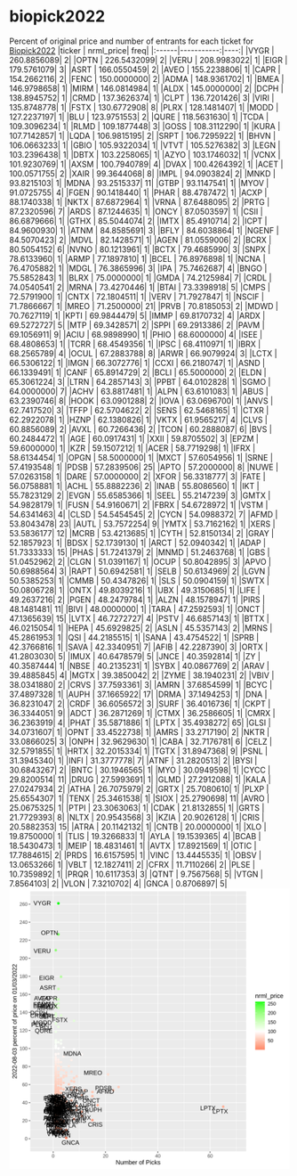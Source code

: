 # biopick2022
Percent of original price and number of entrants for each ticket for [Biopick2022](https://twitter.com/hashtag/Biopick2022)
|ticker |  nrml_price| freq|
|:------|-----------:|----:|
|VYGR   | 260.8856089|    2|
|OPTN   | 226.5432099|    2|
|VERU   | 208.9983022|    1|
|EIGR   | 179.5761079|    3|
|ASRT   | 166.0550459|    2|
|AVEO   | 155.2238806|    1|
|CAPR   | 154.2662116|    2|
|FENC   | 150.0000000|    2|
|ADMA   | 148.9361702|    1|
|BMEA   | 146.9798658|    1|
|MIRM   | 146.0814984|    1|
|ALDX   | 145.0000000|    2|
|DCPH   | 138.8945752|    1|
|CRMD   | 137.3626374|    1|
|CLPT   | 136.7201426|    3|
|VIRI   | 135.8748778|    1|
|FSTX   | 130.6772908|    8|
|PLRX   | 128.1481407|    1|
|MODD   | 127.2237197|    1|
|BLU    | 123.9751553|    2|
|QURE   | 118.5631630|    1|
|TCDA   | 109.3096234|    1|
|RLMD   | 109.1877448|    3|
|GOSS   | 108.3112290|    1|
|KURA   | 107.7142857|    1|
|LQDA   | 106.9815195|    2|
|SRPT   | 106.7295922|    1|
|BHVN   | 106.0663233|    1|
|GBIO   | 105.9322034|    1|
|VTVT   | 105.5276382|    3|
|LEGN   | 103.2396438|    1|
|DBTX   | 103.2258065|    1|
|AZYO   | 103.1746032|    1|
|VCNX   | 101.9230769|    1|
|AXSM   | 100.7940789|    4|
|DVAX   | 100.4264392|    1|
|ACET   | 100.0571755|    2|
|XAIR   |  99.3644068|    8|
|IMPL   |  94.0903824|    2|
|MNKD   |  93.8215103|    1|
|MDNA   |  93.2515337|   11|
|GTBP   |  93.1147541|    1|
|MYOV   |  91.0725755|    4|
|FGEN   |  90.1418440|    1|
|PHAR   |  88.4787472|    1|
|ACXP   |  88.1740338|    1|
|NKTX   |  87.6872964|    1|
|VRNA   |  87.6488095|    2|
|PRTG   |  87.2320596|    7|
|ARDS   |  87.1244635|    1|
|ONCY   |  87.0503597|    1|
|CSII   |  86.6879666|    1|
|GTHX   |  85.5044074|    2|
|IMTX   |  85.4910714|    2|
|ICPT   |  84.9600930|    1|
|ATNM   |  84.8585691|    3|
|BFLY   |  84.6038864|    1|
|NGENF  |  84.5070423|    2|
|MDVL   |  82.1428571|    1|
|AGEN   |  81.0559006|    2|
|BCRX   |  80.5054152|    6|
|NVNO   |  80.1213961|    1|
|BCTX   |  79.4685990|    3|
|SNPX   |  78.6133960|    1|
|ARMP   |  77.1897810|    1|
|BCEL   |  76.8976898|    1|
|NCNA   |  76.4705882|    1|
|MDGL   |  76.3865996|    3|
|IPA    |  75.7462687|    4|
|BNGO   |  75.5852843|    1|
|BLRX   |  75.0000000|    1|
|GMDA   |  74.2125984|    7|
|CRDL   |  74.0540541|    2|
|MRNA   |  73.4270446|    1|
|BTAI   |  73.3398918|    5|
|CMPS   |  72.5791900|    1|
|CNTX   |  72.1804511|    1|
|VERV   |  71.7927847|    1|
|NSCIF  |  71.7866667|    1|
|MREO   |  71.2500000|   21|
|PRVB   |  70.8185053|    2|
|MDWD   |  70.7627119|    1|
|KPTI   |  69.9844479|    5|
|IMMP   |  69.8170732|    4|
|ARDX   |  69.5272727|    5|
|MTP    |  69.3428571|    2|
|SPPI   |  69.2913386|    2|
|PAVM   |  69.1056911|    9|
|ACIU   |  68.9898990|    1|
|PHIO   |  68.6000000|    4|
|ISEE   |  68.4808653|    1|
|TCRR   |  68.4549356|    1|
|IPSC   |  68.4110971|    1|
|IBRX   |  68.2565789|    4|
|OCUL   |  67.2883788|    8|
|ARWR   |  66.9079924|    3|
|LCTX   |  66.5306122|    1|
|IMGN   |  66.3072776|    1|
|CCXI   |  66.2180747|    1|
|ASND   |  66.1339491|    1|
|CANF   |  65.8914729|    2|
|BCLI   |  65.5000000|    2|
|ELDN   |  65.3061224|    3|
|LTRN   |  64.2857143|    3|
|PPBT   |  64.0102828|    1|
|SGMO   |  64.0000000|    7|
|ACHV   |  63.8817481|    1|
|ALPN   |  63.6101083|    1|
|ABUS   |  63.2390746|    8|
|HOOK   |  63.0901288|    2|
|IOVA   |  63.0696700|    1|
|ANVS   |  62.7417520|    3|
|TFFP   |  62.5704622|    2|
|SENS   |  62.5468165|    1|
|CTXR   |  62.2922078|    1|
|HZNP   |  62.1380826|    1|
|VKTX   |  61.9565217|    4|
|CLVS   |  60.8856089|    2|
|AVXL   |  60.7266436|    2|
|TCON   |  60.2888087|    6|
|BVS    |  60.2484472|    1|
|AGE    |  60.0917431|    1|
|XXII   |  59.8705502|    3|
|EPZM   |  59.6000000|    1|
|KZR    |  59.1507212|    1|
|ACER   |  58.7719298|    1|
|IFRX   |  58.6134454|    1|
|OPGN   |  58.5000000|    1|
|MXCT   |  57.6054956|    1|
|SRNE   |  57.4193548|    1|
|PDSB   |  57.2839506|   25|
|APTO   |  57.2000000|    8|
|NUWE   |  57.0263158|    1|
|DARE   |  57.0000000|    2|
|XFOR   |  56.3318777|    3|
|FATE   |  56.0758881|    1|
|ACHL   |  55.8882236|    2|
|INAB   |  55.8086560|    1|
|IKT    |  55.7823129|    2|
|EVGN   |  55.6585366|    1|
|SEEL   |  55.2147239|    3|
|GMTX   |  54.9828179|    1|
|FUSN   |  54.9160671|    2|
|FBRX   |  54.6728972|    1|
|VSTM   |  54.6341463|    4|
|CLSD   |  54.5454545|    2|
|CYCN   |  54.0988372|    7|
|AFMD   |  53.8043478|   23|
|AUTL   |  53.7572254|    9|
|YMTX   |  53.7162162|    1|
|XERS   |  53.5836177|   12|
|MCRB   |  53.4213685|    1|
|CYTH   |  52.8150134|    2|
|GRAY   |  52.1857923|    1|
|BDSX   |  52.1739130|    1|
|ARCT   |  52.0940342|    1|
|ADAP   |  51.7333333|   15|
|PHAS   |  51.7241379|    2|
|MNMD   |  51.2463768|    1|
|GBS    |  51.0452962|    2|
|CLGN   |  51.0391167|    1|
|OCUP   |  50.8042895|    3|
|APVO   |  50.6988564|    3|
|RAPT   |  50.6942581|    1|
|SELB   |  50.6134969|    2|
|LGVN   |  50.5385253|    1|
|CMMB   |  50.4347826|    1|
|SLS    |  50.0904159|    1|
|SWTX   |  50.0806728|    1|
|ONTX   |  49.8039216|    1|
|UBX    |  49.3150685|    1|
|LIFE   |  49.2637216|    2|
|PGEN   |  48.2479784|    1|
|ALZN   |  48.1578947|    1|
|PIRS   |  48.1481481|   11|
|BIVI   |  48.0000000|    1|
|TARA   |  47.2592593|    1|
|ONCT   |  47.1365639|   15|
|LVTX   |  46.7272727|    4|
|PSTV   |  46.6857143|    1|
|BTTX   |  46.0215054|    1|
|HEPA   |  45.6929825|    2|
|ASLN   |  45.5357143|    2|
|MRNS   |  45.2861953|    1|
|QSI    |  44.2185515|    1|
|SANA   |  43.4754522|    1|
|SPRB   |  42.3766816|    1|
|SAVA   |  42.3340951|    7|
|AFIB   |  42.2287390|    3|
|ORTX   |  41.2803030|    5|
|IMUX   |  40.6478579|    5|
|JNCE   |  40.3592814|    1|
|ZY     |  40.3587444|    1|
|NBSE   |  40.2135231|    1|
|SYBX   |  40.0867769|    2|
|ARAV   |  39.4885845|    4|
|MGTX   |  39.3850042|    2|
|ZYME   |  38.1940231|    2|
|VBIV   |  38.0341880|    2|
|CRVS   |  37.7593361|    3|
|AMRN   |  37.6854599|    1|
|BCYC   |  37.4897328|    1|
|AUPH   |  37.1665922|   17|
|DRMA   |  37.1494253|    1|
|DNA    |  36.8231047|    2|
|CRDF   |  36.6056572|    3|
|SURF   |  36.4016736|    1|
|CKPT   |  36.3344051|    9|
|ADCT   |  36.2871269|    1|
|CTMX   |  36.2586605|    1|
|CMRX   |  36.2363919|    4|
|PHAT   |  35.5871886|    1|
|LPTX   |  35.4938272|   65|
|GLSI   |  34.0731607|    1|
|OPNT   |  33.4522738|    1|
|AMRS   |  33.2717190|    2|
|NKTR   |  33.0866025|    3|
|ONPH   |  32.9629630|    1|
|CABA   |  32.7176781|    6|
|CELZ   |  32.5791855|    1|
|HRTX   |  32.2015334|    1|
|TGTX   |  31.8947368|    9|
|PSNL   |  31.3945340|    1|
|INFI   |  31.3777778|    7|
|ATNF   |  31.2820513|    2|
|BYSI   |  30.6843267|    2|
|BNTC   |  30.1946565|    1|
|MYO    |  30.0949598|    1|
|CYCC   |  29.8200514|   11|
|DRUG   |  27.5993691|    1|
|GLMD   |  27.2912088|    1|
|KALA   |  27.0247934|    2|
|ATHA   |  26.7075979|    2|
|GRTX   |  25.7080610|    1|
|PLXP   |  25.6554307|    1|
|TENX   |  25.3461538|    1|
|SIOX   |  25.2790698|   11|
|AVRO   |  25.0675325|    1|
|PTPI   |  23.3063063|    1|
|CDAK   |  21.8132855|    1|
|GRTS   |  21.7729393|    8|
|NLTX   |  20.9543568|    3|
|KZIA   |  20.9026128|    1|
|CRIS   |  20.5882353|   15|
|ATRA   |  20.1142132|    1|
|CNTB   |  20.0000000|    1|
|XLO    |  19.8750000|    1|
|TLIS   |  19.3266833|    1|
|AYLA   |  19.1539365|    4|
|BCAB   |  18.5430473|    1|
|MEIP   |  18.4831461|    1|
|AVTX   |  17.8921569|    1|
|OTIC   |  17.7884615|    2|
|PRDS   |  16.6157595|    1|
|VINC   |  13.4445535|    1|
|OBSV   |  13.0653266|    1|
|VBLT   |  12.1827411|    2|
|CFRX   |  11.7110266|    2|
|PLSE   |  10.7359892|    1|
|PRQR   |  10.6117353|    3|
|QTNT   |   9.7567568|    5|
|VTGN   |   7.8564103|    2|
|VLON   |   7.3210702|    4|
|GNCA   |   0.8706897|    5|
![retvspicks](biopicks.png?raw=true)
